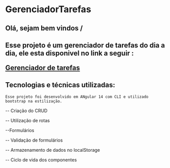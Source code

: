 # GerenciadorTarefas

<h2> Olá, sejam bem vindos /<h2>

Esse projeto é um gerenciador de tarefas do dia a dia, ele esta disponivel no link a seguir :

 [Gerenciador de tarefas](https://gerenciador-de-tarefas-angular.vercel.app/tarefas/listar) 

## Tecnologias e técnicas utilizadas:

`Esse projeto foi desenvolvido em ANgular 14 com CLI e utilizado bootstrap na estilização. `

--  Criação do CRUD

-- Utilização  de rotas

--Formulários

-- Validação de formulários

-- Armazenamento de dados no localStorage

-- Ciclo de   vida dos componentes


